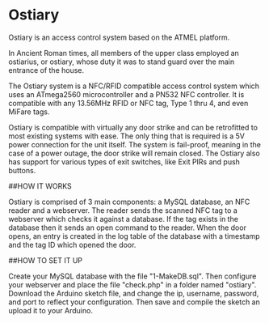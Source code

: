 # Ostiary

Ostiary is an access control system based on the ATMEL platform.

In Ancient Roman times, all members of the upper class employed an ostiarius, or ostiary, whose duty it was to stand
guard over the main entrance of the house.

The Ostiary system is a NFC/RFID compatible access control system which uses an ATmega2560 microcontroller and a PN532
NFC controller. It is compatible with any 13.56MHz RFID or NFC tag, Type 1 thru 4, and even MiFare tags.

Ostiary is compatible with virtually any door strike and can be retrofitted to most existing systems with ease. The
only thing that is required is a 5V power connection for the unit itself. The system is fail-proof, meaning in the
case of a power outage, the door strike will remain closed. The Ostiary also has support for various types of exit
switches, like Exit PIRs and push buttons.

##HOW IT WORKS

Ostiary is comprised of 3 main components: a MySQL database, an NFC reader and a webserver. The reader sends the
scanned NFC tag to a webserver which checks it against a database. If the tag exists in the database then it sends an
open command to the reader. When the door opens, an entry is created in the log table of the database with a timestamp
and the tag ID which opened the door.

##HOW TO SET IT UP

Create your MySQL database with the file "1-MakeDB.sql". Then configure your webserver and place the file "check.php"
in a folder named "ostiary". Download the Arduino sketch file, and change the ip, username, password, and port to
reflect your configuration. Then save and compile the sketch an upload it to your Arduino.
